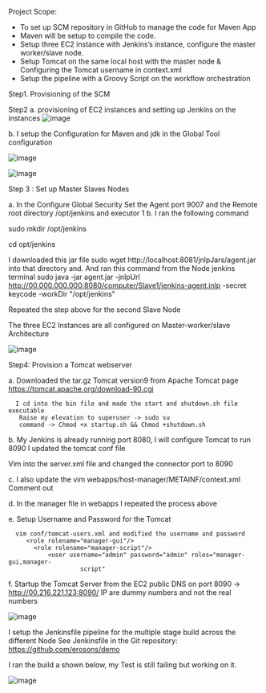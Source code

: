 
Project Scope:

-	To set up SCM repository in GitHub to manage the code for Maven App
-	Maven will be setup to compile the code.
-	Setup three EC2 instance with Jenkins’s instance, configure the master worker/slave node.
-	Setup Tomcat on the same local host with the master node & Configuring the Tomcat username in context.xml
-	Setup the pipeline with a Groovy Script on the workflow orchestration

Step1. Provisioning of the SCM

Step2 
a.	provisioning of EC2 instances and setting up Jenkins on the instances
  ![image](https://user-images.githubusercontent.com/73761240/147131750-57962564-5fa5-4983-8ff0-6494f49ef4c1.png)       

b.	I setup the Configuration for Maven  and jdk in the Global Tool configuration

![image](https://user-images.githubusercontent.com/73761240/147131783-5d4b5689-0188-4f74-a145-e48f171a3ad2.png)

![image](https://user-images.githubusercontent.com/73761240/147131842-ec7a1140-52cb-461f-b884-3a37f3d2bf41.png)

Step 3 : Set up Master Slaves Nodes
 
a.	In the Configure Global Security
  Set the Agent port 9007 and the Remote root directory /opt/jenkins and executor 1
b.	I ran the following command 

sudo mkdir /opt/jenkins

cd opt/jenkins

   I downloaded this jar file sudo wget http://localhost:8081/jnlpJars/agent.jar into that directory and. And ran this command from the Node jenkins terminal
sudo java -jar agent.jar -jnlpUrl http://00.000.000.000:8080/computer/Slave1/jenkins-agent.jnlp -secret keycode -workDir "/opt/jenkins"



Repeated the step above for the second Slave Node


The three EC2 Instances are all configured on Master-worker/slave Architecture

![image](https://user-images.githubusercontent.com/73761240/147131894-e05a72db-78bc-4489-bc21-6d2bc32097a8.png)

Step4: Provision a Tomcat webserver

a.	 Downloaded the tar.gz Tomcat version9 from Apache Tomcat page
     https://tomcat.apache.org/download-90.cgi
 
      I cd into the bin file and made the start and shutdown.sh file executable
       Raise my elevation to superuser -> sudo su
       command -> Chmod +x startup.sh && Chmod +shutdown.sh

b.	My Jenkins is already running port 8080, I will configure Tomcat to run 8090
I updated the tomcat conf file 

Vim into the server.xml file and changed the connector port to 8090

c.	I also update the vim webapps/host-manager/METAINF/context.xml
              Comment out <!--  <Valve    
            className="org.apache.catalina.valves.RemoteAddrValve"
                       allow="127\.\d+\.\d+\.\d+|::1|0:0:0:0:0:0:0:1" />  -->
    
d.	In the manager file in webapps I repeated the process above

e.	 Setup Username and Password for the Tomcat

      vim conf/tomcat-users.xml and modified the username and password 
         <role rolename="manager-gui"/>
           <role rolename="manager-script"/>
               <user username="admin" password="admin" roles="manager-gui,manager-
                        script"
f.	Startup the Tomcat Server from the EC2 public DNS on port 8090 -> http://00.216.221.123:8090/   IP are dummy numbers and not the real numbers
     
![image](https://user-images.githubusercontent.com/73761240/147131935-d96f000b-ac24-406b-b636-a671adeed055.png)

 I setup the Jenkinsfile pipeline for the multiple stage build across the different Node
    See Jenkinsfile in the Git repository: https://github.com/erosons/demo

 I ran the build a shown below, my Test is still failing but working on it.
 
![image](https://user-images.githubusercontent.com/73761240/147131688-d275c86f-5cb0-4d50-9d4c-268f6d09fa95.png)
